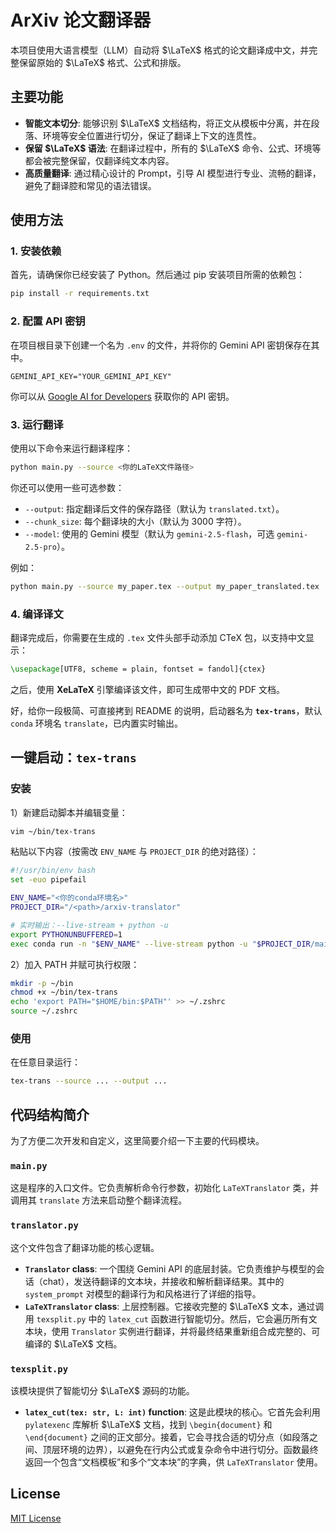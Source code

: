 # ArXiv 论文翻译器

本项目使用大语言模型（LLM）自动将 $\LaTeX$ 格式的论文翻译成中文，并完整保留原始的 $\LaTeX$ 格式、公式和排版。

## 主要功能

- **智能文本切分**: 能够识别 $\LaTeX$ 文档结构，将正文从模板中分离，并在段落、环境等安全位置进行切分，保证了翻译上下文的连贯性。
- **保留 $\LaTeX$ 语法**: 在翻译过程中，所有的 $\LaTeX$ 命令、公式、环境等都会被完整保留，仅翻译纯文本内容。
- **高质量翻译**: 通过精心设计的 Prompt，引导 AI 模型进行专业、流畅的翻译，避免了翻译腔和常见的语法错误。

## 使用方法

### 1. 安装依赖

首先，请确保你已经安装了 Python。然后通过 pip 安装项目所需的依赖包：

```bash
pip install -r requirements.txt
```

### 2. 配置 API 密钥

在项目根目录下创建一个名为 `.env` 的文件，并将你的 Gemini API 密钥保存在其中。

```text
GEMINI_API_KEY="YOUR_GEMINI_API_KEY"
```

你可以从 [Google AI for Developers](https://ai.google.dev/gemini-api/docs/api-key?hl=zh-cn) 获取你的 API 密钥。

### 3. 运行翻译

使用以下命令来运行翻译程序：

```bash
python main.py --source <你的LaTeX文件路径>
```

你还可以使用一些可选参数：

- `--output`: 指定翻译后文件的保存路径（默认为 `translated.txt`）。
- `--chunk_size`: 每个翻译块的大小（默认为 3000 字符）。
- `--model`: 使用的 Gemini 模型（默认为 `gemini-2.5-flash`，可选 `gemini-2.5-pro`）。

例如：

```bash
python main.py --source my_paper.tex --output my_paper_translated.tex
```

### 4. 编译译文

翻译完成后，你需要在生成的 `.tex` 文件头部手动添加 CTeX 包，以支持中文显示：

```latex
\usepackage[UTF8, scheme = plain, fontset = fandol]{ctex}
```

之后，使用 **XeLaTeX** 引擎编译该文件，即可生成带中文的 PDF 文档。

好，给你一段极简、可直接拷到 README 的说明，启动器名为 **`tex-trans`**，默认 `conda` 环境名 `translate`，已内置实时输出。

## 一键启动：`tex-trans`

### 安装

1）新建启动脚本并编辑变量：

```bash
vim ~/bin/tex-trans
```

粘贴以下内容（按需改 `ENV_NAME` 与 `PROJECT_DIR` 的绝对路径）：

```bash
#!/usr/bin/env bash
set -euo pipefail

ENV_NAME="<你的conda环境名>"
PROJECT_DIR="/<path>/arxiv-translator"

# 实时输出：--live-stream + python -u
export PYTHONUNBUFFERED=1
exec conda run -n "$ENV_NAME" --live-stream python -u "$PROJECT_DIR/main.py" "$@"
```

2）加入 PATH 并赋可执行权限：

```bash
mkdir -p ~/bin
chmod +x ~/bin/tex-trans
echo 'export PATH="$HOME/bin:$PATH"' >> ~/.zshrc
source ~/.zshrc
```

### 使用

在任意目录运行：

```bash
tex-trans --source ... --output ...
```

## 代码结构简介

为了方便二次开发和自定义，这里简要介绍一下主要的代码模块。

### `main.py`

这是程序的入口文件。它负责解析命令行参数，初始化 `LaTeXTranslator` 类，并调用其 `translate` 方法来启动整个翻译流程。

### `translator.py`

这个文件包含了翻译功能的核心逻辑。

- **`Translator` class**: 一个围绕 Gemini API 的底层封装。它负责维护与模型的会话（chat），发送待翻译的文本块，并接收和解析翻译结果。其中的 `system_prompt` 对模型的翻译行为和风格进行了详细的指导。
- **`LaTeXTranslator` class**: 上层控制器。它接收完整的 $\LaTeX$ 文本，通过调用 `texsplit.py` 中的 `latex_cut` 函数进行智能切分。然后，它会遍历所有文本块，使用 `Translator` 实例进行翻译，并将最终结果重新组合成完整的、可编译的 $\LaTeX$ 文档。

### `texsplit.py`

该模块提供了智能切分 $\LaTeX$ 源码的功能。

- **`latex_cut(tex: str, L: int)` function**: 这是此模块的核心。它首先会利用 `pylatexenc` 库解析 $\LaTeX$ 文档，找到 `\begin{document}` 和 `\end{document}` 之间的正文部分。接着，它会寻找合适的切分点（如段落之间、顶层环境的边界），以避免在行内公式或复杂命令中进行切分。函数最终返回一个包含“文档模板”和多个“文本块”的字典，供 `LaTeXTranslator` 使用。

## License

[MIT License](https://opensource.org/licenses/MIT)

